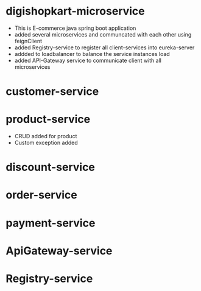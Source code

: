 # digishopkart-microservice
- This is E-commerce java spring boot application
- added several microservices and communcated with each other using feignClient
- added Registry-service to register all client-services into eureka-server
- addded to loadbalancer to balance the service instances load
- added API-Gateway service to communicate client with all microservices


# customer-service

# product-service
- CRUD added for product
- Custom exception added


# discount-service
# order-service
# payment-service
# ApiGateway-service
# Registry-service

